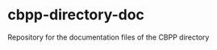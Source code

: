 cbpp-directory-doc
==================

Repository for the documentation files of the CBPP directory

